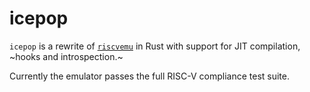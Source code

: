 # icepop

`icepop` is a rewrite of [`riscvemu`](https://github.com/jmpnz/riscvemu) in Rust
with support for JIT compilation, ~hooks and introspection.~

Currently the emulator passes the full RISC-V compliance test suite.
